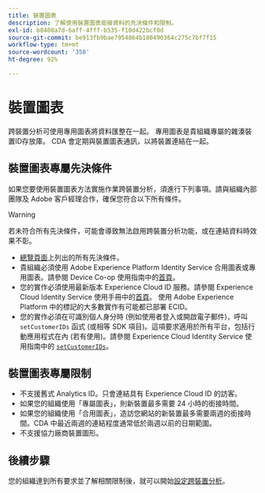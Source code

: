 ```yaml
---
title: 裝置圖表
description: 了解使用裝置圖表銜接資料的先決條件和限制。
exl-id: b8408a7d-6aff-4fff-b535-f10d422bcf0d
source-git-commit: be913fb9bae7954864b180490364c275c7bf7f15
workflow-type: tm+mt
source-wordcount: '358'
ht-degree: 92%

---
```


# 裝置圖表

跨裝置分析可使用專用圖表將資料匯整在一起。 專用圖表是貴組織專屬的雜湊裝置ID存放庫。 CDA 會定期與裝置圖表通訊，以將裝置連結在一起。

## 裝置圖表專屬先決條件

如果您要使用裝置圖表方法實施作業跨裝置分析，須進行下列事項。請與組織內部團隊及 Adobe 客戶經理合作，確保您符合以下所有條件。

>[!WARNING]
>
>若未符合所有先決條件，可能會導致無法啟用跨裝置分析功能，或在連結資料時效果不彰。

* [總覽頁面](overview.md)上列出的所有先決條件。
* 貴組織必須使用 Adobe Experience Platform Identity Service 合用圖表或專用圖表。請參閱 Device Co-op 使用指南中的[首頁](https://experienceleague.adobe.com/docs/device-co-op/using/home.html)。
* 您的實作必須使用最新版本 Experience Cloud ID 服務。請參閱 Experience Cloud Identity Service 使用手冊中的[首頁](https://experienceleague.adobe.com/docs/id-service/using/home.html)。 使用 Adobe Experience Platform 中的標記的大多數實作有可能都已部署 ECID。
* 您的實作必須在可識別個人身分時 (例如使用者登入或開啟電子郵件)，呼叫 `setCustomerIDs` 函式 (或相等 SDK 項目)。這項要求適用於所有平台，包括行動應用程式在內 (若有使用)。請參閱 Experience Cloud Identity Service 使用指南中的 [`setCustomerIDs`](https://experienceleague.adobe.com/docs/id-service/using/id-service-api/methods/setcustomerids.html)。

## 裝置圖表專屬限制

* 不支援舊式 Analytics ID。只會連結具有 Experience Cloud ID 的訪客。
* 如果您的組織使用「專屬圖表」，則新裝置最多需要 24 小時的銜接時間。
* 如果您的組織使用「合用圖表」，造訪您網站的新裝置最多需要兩週的銜接時間。CDA 中最近兩週的連結程度通常低於兩週以前的日期範圍。
* 不支援協力廠商裝置圖形。

## 後續步驟

您的組織達到所有要求並了解相關限制後，就可以開始[設定跨裝置分析](setup.md)。
